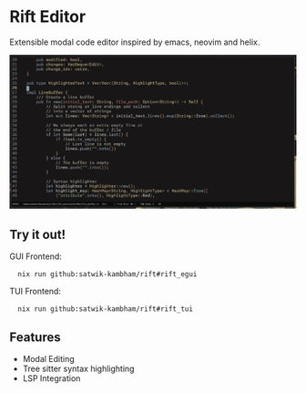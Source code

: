 # Rift Editor

Extensible modal code editor inspired by emacs, neovim and helix.

![Rift editor screenshot](rift.png)

## Try it out!

GUI Frontend:
```
  nix run github:satwik-kambham/rift#rift_egui
```

TUI Frontend:
```
  nix run github:satwik-kambham/rift#rift_tui
```

## Features

- Modal Editing
- Tree sitter syntax highlighting
- LSP Integration

